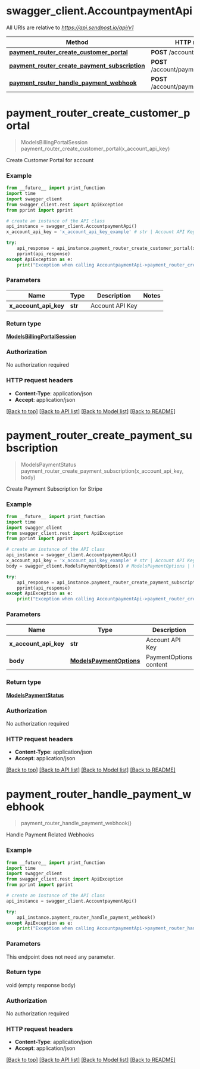 # swagger_client.AccountpaymentApi

All URIs are relative to *https://api.sendpost.io/api/v1*

Method | HTTP request | Description
------------- | ------------- | -------------
[**payment_router_create_customer_portal**](AccountpaymentApi.md#payment_router_create_customer_portal) | **POST** /account/payment/portal | 
[**payment_router_create_payment_subscription**](AccountpaymentApi.md#payment_router_create_payment_subscription) | **POST** /account/payment/subscription | 
[**payment_router_handle_payment_webhook**](AccountpaymentApi.md#payment_router_handle_payment_webhook) | **POST** /account/payment/webhook | 


# **payment_router_create_customer_portal**
> ModelsBillingPortalSession payment_router_create_customer_portal(x_account_api_key)



Create Customer Portal for account

### Example
```python
from __future__ import print_function
import time
import swagger_client
from swagger_client.rest import ApiException
from pprint import pprint

# create an instance of the API class
api_instance = swagger_client.AccountpaymentApi()
x_account_api_key = 'x_account_api_key_example' # str | Account API Key

try:
    api_response = api_instance.payment_router_create_customer_portal(x_account_api_key)
    pprint(api_response)
except ApiException as e:
    print("Exception when calling AccountpaymentApi->payment_router_create_customer_portal: %s\n" % e)
```

### Parameters

Name | Type | Description  | Notes
------------- | ------------- | ------------- | -------------
 **x_account_api_key** | **str**| Account API Key | 

### Return type

[**ModelsBillingPortalSession**](ModelsBillingPortalSession.md)

### Authorization

No authorization required

### HTTP request headers

 - **Content-Type**: application/json
 - **Accept**: application/json

[[Back to top]](#) [[Back to API list]](../README.md#documentation-for-api-endpoints) [[Back to Model list]](../README.md#documentation-for-models) [[Back to README]](../README.md)

# **payment_router_create_payment_subscription**
> ModelsPaymentStatus payment_router_create_payment_subscription(x_account_api_key, body)



Create Payment Subscription for Stripe

### Example
```python
from __future__ import print_function
import time
import swagger_client
from swagger_client.rest import ApiException
from pprint import pprint

# create an instance of the API class
api_instance = swagger_client.AccountpaymentApi()
x_account_api_key = 'x_account_api_key_example' # str | Account API Key
body = swagger_client.ModelsPaymentOptions() # ModelsPaymentOptions | PaymentOptions content

try:
    api_response = api_instance.payment_router_create_payment_subscription(x_account_api_key, body)
    pprint(api_response)
except ApiException as e:
    print("Exception when calling AccountpaymentApi->payment_router_create_payment_subscription: %s\n" % e)
```

### Parameters

Name | Type | Description  | Notes
------------- | ------------- | ------------- | -------------
 **x_account_api_key** | **str**| Account API Key | 
 **body** | [**ModelsPaymentOptions**](ModelsPaymentOptions.md)| PaymentOptions content | 

### Return type

[**ModelsPaymentStatus**](ModelsPaymentStatus.md)

### Authorization

No authorization required

### HTTP request headers

 - **Content-Type**: application/json
 - **Accept**: application/json

[[Back to top]](#) [[Back to API list]](../README.md#documentation-for-api-endpoints) [[Back to Model list]](../README.md#documentation-for-models) [[Back to README]](../README.md)

# **payment_router_handle_payment_webhook**
> payment_router_handle_payment_webhook()



Handle Payment Related Webhooks

### Example
```python
from __future__ import print_function
import time
import swagger_client
from swagger_client.rest import ApiException
from pprint import pprint

# create an instance of the API class
api_instance = swagger_client.AccountpaymentApi()

try:
    api_instance.payment_router_handle_payment_webhook()
except ApiException as e:
    print("Exception when calling AccountpaymentApi->payment_router_handle_payment_webhook: %s\n" % e)
```

### Parameters
This endpoint does not need any parameter.

### Return type

void (empty response body)

### Authorization

No authorization required

### HTTP request headers

 - **Content-Type**: application/json
 - **Accept**: application/json

[[Back to top]](#) [[Back to API list]](../README.md#documentation-for-api-endpoints) [[Back to Model list]](../README.md#documentation-for-models) [[Back to README]](../README.md)

